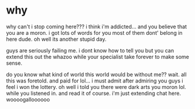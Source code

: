 # why

why can't i stop coming here??? i think i'm addicted...  and you believe that you are a moron.  i got lots of words for you most of them dont' belong in here dude.  oh well its another stupid day.  

guys are seriously failing me.  i dont know how to tell you but you can extend this out the whazoo while your specialist take forever to make some sense.

do you know what kind of world this world would be without me??  wait.  all this was foretold.  and paid for lol...  i must admit after admiring you guys i feel  i won the lottery.  oh well i told you there were dark arts you moron lol.  while you listened in.  and read it of course. i'm just extending chat here.  woooogalloooooo

